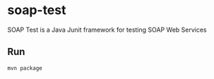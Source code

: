 # soap-test

SOAP Test is a Java Junit framework for testing SOAP Web Services 

## Run
```
mvn package
```
